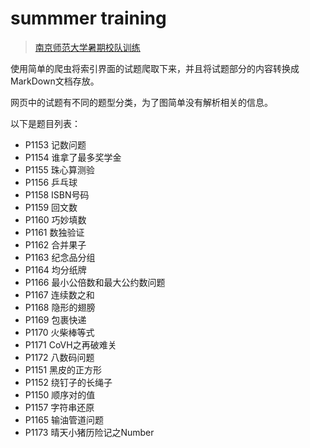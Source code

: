 # summmer training

> [南京师范大学暑期校队训练](http://vijos.org/d/nnu_contest/training/5f0847d6f4136222859674b3)

使用简单的爬虫将索引界面的试题爬取下来，并且将试题部分的内容转换成MarkDown文档存放。

网页中的试题有不同的题型分类，为了图简单没有解析相关的信息。

以下是题目列表：

- P1153 记数问题
- P1154 谁拿了最多奖学金
- P1155 珠心算测验
- P1156 乒乓球
- P1158 ISBN号码
- P1159 回文数
- P1160 巧妙填数
- P1161 数独验证
- P1162 合并果子
- P1163 纪念品分组
- P1164 均分纸牌
- P1166 最小公倍数和最大公约数问题
- P1167 连续数之和
- P1168 隐形的翅膀
- P1169 包裹快递
- P1170 火柴棒等式
- P1171 CoVH之再破难关
- P1172 八数码问题
- P1151 黑皮的正方形
- P1152 绕钉子的长绳子
- P1150 顺序对的值
- P1157 字符串还原
- P1165 输油管道问题
- P1173 晴天小猪历险记之Number
